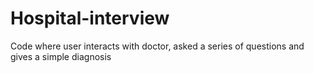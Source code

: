 # Hospital-interview
Code where user interacts with doctor, asked a series of questions and gives a simple diagnosis
